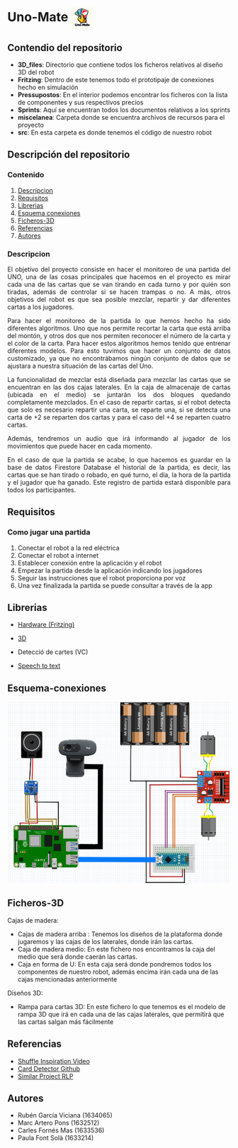 # Uno-Mate <img src="https://github.com/PaulaFont/Uno-Mate/blob/main/miscelanea/Logo_UnoMate_mod_2.png" alt="Logo" style="width: 50px; height: 50px; vertical-align: middle;">

## Contendio del repositorio
- **3D_files**: Directorio que contiene todos los ficheros relativos al diseño 3D del robot
- **Fritzing**: Dentro de este tenemos todo el prototipaje de conexiones hecho en simulación
- **Pressupostos**: En el interior podemos encontrar los ficheros con la lista de componentes y sus respectivos precios
- **Sprints**: Aquí se encuentran todos los documentos relativos a los sprints
- **miscelanea**: Carpeta donde se encuentra archivos de recursos para el proyecto
- **src**: En esta carpeta es donde tenemos el código de nuestro robot

## Descripción del repositorio
### Contenido

1. [Descripcion](#descripcion)
2. [Requisitos](#requisitos)
3. [Librerias](#librerias)
4. [Esquema conexiones](#Esquema-conexiones)
5. [Ficheros-3D](#Ficheros-3D)
6. [Referencias](#referencias)
7. [Autores](#autores)


### Descripcion
<div style="text-align: justify;">

El objetivo del proyecto consiste en hacer el monitoreo de una partida del UNO, una de las cosas principales que hacemos en el proyecto es mirar cada una de las cartas que se van tirando en cada turno y por quién son tiradas, además de controlar si se hacen trampas o no. A más, otros objetivos del robot es que sea posible mezclar, repartir y dar diferentes cartas a los jugadores.

Para hacer el monitoreo de la partida lo que hemos hecho ha sido diferentes algoritmos. Uno que nos permite recortar la carta que está arriba del montón, y otros dos que nos permiten reconocer el número de la carta y el color de la carta.
Para hacer estos algoritmos hemos tenido que entrenar diferentes modelos. Para esto tuvimos que hacer un conjunto de datos customizado, ya que no encontrábamos ningún conjunto de datos que se ajustara a nuestra situación de las cartas del Uno. 

La funcionalidad de mezclar está diseñada para mezclar las cartas que se encuentran en las dos cajas laterales. En la caja de almacenaje de cartas (ubicada en el medio) se juntarán los dos bloques quedando completamente mezclados.
En el caso de repartir cartas, si el robot detecta que solo es necesario repartir una carta, se reparte una, si se detecta una carta de +2 se reparten dos cartas y para el caso del +4  se reparten  cuatro cartas.

Además, tendremos un audio que irá informando al jugador de los movimientos que puede hacer en cada momento.

En el caso de que la partida se acabe, lo que hacemos es guardar en la base de datos Firestore Database el historial de la partida, es decir, las cartas que se han tirado o robado, en qué turno, el día, la hora de la partida y el jugador que ha ganado. Este registro de partida estará disponible para todos los  participantes.

</div>


## Requisitos
### Como jugar una partida

 1. Conectar el robot a la red eléctrica
 2. Conectar el robot a internet
 3. Establecer conexión entre la aplicación y el robot
 4. Empezar la partida desde la aplicación indicando los jugadores
 5. Seguir las instrucciones que el robot proporciona por voz
 6. Una vez finalizada la partida se puede consultar a través de la app


## Librerias

- [Hardware (Fritzing)](https://github.com/PaulaFont/Uno-Mate/tree/main/Fritzing)

- [3D](https://www.tinkercad.com/)

- Detecció de cartes (VC)

- [Speech to text](https://cloud.google.com/speech-to-text/?hl=es&utm_source=google&utm_medium=cpc&utm_campaign=emea-es-all-es-dr-bkws-all-all-trial-e-gcp-1707574&utm_content=text-ad-none-any-DEV_c-CRE_593880918158-ADGP_Hybrid+%7C+BKWS+-+EXA+%7C+Txt+-+AI+And+Machine+Learning+-+Speech+to+Text+-+v1-KWID_43700053288209417-kwd-21425535976-userloc_20270&utm_term=KW_google%20speech%20to%20text-NET_g-PLAC_&&gad_source=1&gclid=CjwKCAjw8diwBhAbEiwA7i_sJRV1cr_KDYNgeVYz4GjR6m7_OZMuziSL3FX58t5i6XlOnxXAtUswKRoCR_wQAvD_BwE&gclsrc=aw.ds)

## Esquema-conexiones

![Image text](https://github.com/PaulaFont/Uno-Mate/blob/main/Fritzing/Esquema_conexiones_UnoMate.png)


## Ficheros-3D

Cajas de madera:
- Cajas de madera arriba : Tenemos los diseños de la plataforma donde jugaremos y las cajas de los laterales, donde irán las cartas.
- Caja de madera medio: En este fichero nos encontramos la caja del medio que será donde caerán las cartas.
- Caja en forma de U: En esta caja será donde pondremos todos los componentes de nuestro robot, además encima irán cada una de las cajas mencionadas anteriormente

Diseños 3D:
- Rampa para cartas 3D: En este fichero lo que tenemos es el modelo de rampa 3D que irá en cada una de las cajas laterales, que permitirá que las cartas salgan más fácilmente



## Referencias
- [Shuffle Inspiration Video](https://www.youtube.com/watch?v=kTARmpW6t8g)
- [Card Detector Github](https://github.com/EdjeElectronics/OpenCV-Playing-Card-Detector)
- [Similar Project RLP](https://rlpengineeringschooluab2023.wordpress.com/2023/06/06/slapbot/)


## Autores

- Rubén García Viciana (1634065)
- Marc Artero Pons (1632512)
- Carles Fornés Mas (1633536)
- Paula Font Solà (1633214)
